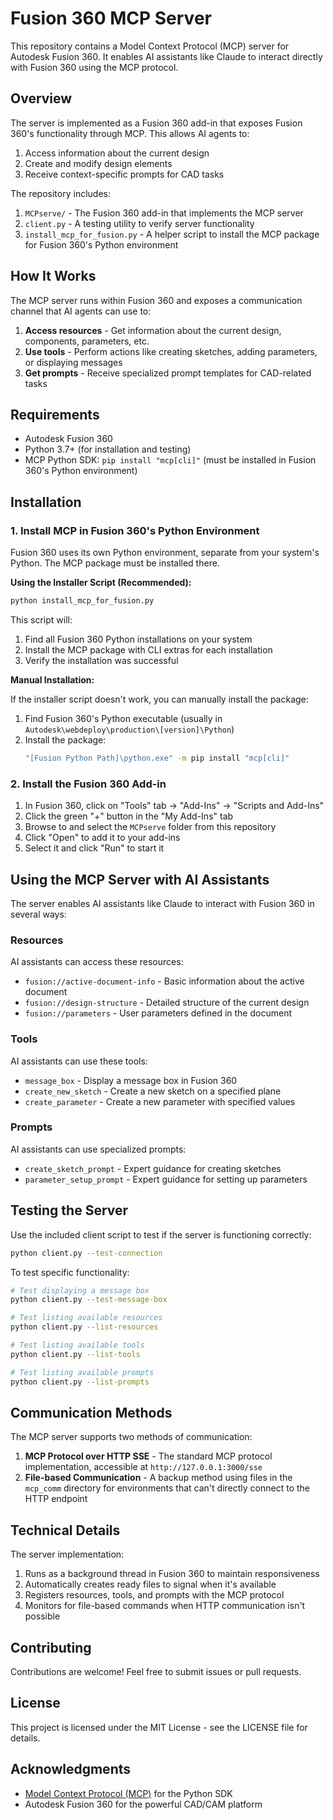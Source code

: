# Fusion 360 MCP Server

This repository contains a Model Context Protocol (MCP) server for Autodesk Fusion 360. It enables AI assistants like Claude to interact directly with Fusion 360 using the MCP protocol.

## Overview

The server is implemented as a Fusion 360 add-in that exposes Fusion 360's functionality through MCP. This allows AI agents to:

1. Access information about the current design
2. Create and modify design elements 
3. Receive context-specific prompts for CAD tasks

The repository includes:

1. `MCPserve/` - The Fusion 360 add-in that implements the MCP server
2. `client.py` - A testing utility to verify server functionality
3. `install_mcp_for_fusion.py` - A helper script to install the MCP package for Fusion 360's Python environment

## How It Works

The MCP server runs within Fusion 360 and exposes a communication channel that AI agents can use to:

1. **Access resources** - Get information about the current design, components, parameters, etc.
2. **Use tools** - Perform actions like creating sketches, adding parameters, or displaying messages
3. **Get prompts** - Receive specialized prompt templates for CAD-related tasks

## Requirements

- Autodesk Fusion 360
- Python 3.7+ (for installation and testing)
- MCP Python SDK: `pip install "mcp[cli]"` (must be installed in Fusion 360's Python environment)

## Installation

### 1. Install MCP in Fusion 360's Python Environment

Fusion 360 uses its own Python environment, separate from your system's Python. The MCP package must be installed there.

**Using the Installer Script (Recommended):**

```bash
python install_mcp_for_fusion.py
```

This script will:
1. Find all Fusion 360 Python installations on your system
2. Install the MCP package with CLI extras for each installation
3. Verify the installation was successful

**Manual Installation:**

If the installer script doesn't work, you can manually install the package:

1. Find Fusion 360's Python executable (usually in `Autodesk\webdeploy\production\[version]\Python`)
2. Install the package:
   ```bash
   "[Fusion Python Path]\python.exe" -m pip install "mcp[cli]"
   ```

### 2. Install the Fusion 360 Add-in

1. In Fusion 360, click on "Tools" tab → "Add-Ins" → "Scripts and Add-Ins"
2. Click the green "+" button in the "My Add-Ins" tab
3. Browse to and select the `MCPserve` folder from this repository
4. Click "Open" to add it to your add-ins
5. Select it and click "Run" to start it

## Using the MCP Server with AI Assistants

The server enables AI assistants like Claude to interact with Fusion 360 in several ways:

### Resources

AI assistants can access these resources:

- `fusion://active-document-info` - Basic information about the active document
- `fusion://design-structure` - Detailed structure of the current design
- `fusion://parameters` - User parameters defined in the document

### Tools

AI assistants can use these tools:

- `message_box` - Display a message box in Fusion 360
- `create_new_sketch` - Create a new sketch on a specified plane
- `create_parameter` - Create a new parameter with specified values

### Prompts

AI assistants can use specialized prompts:

- `create_sketch_prompt` - Expert guidance for creating sketches
- `parameter_setup_prompt` - Expert guidance for setting up parameters

## Testing the Server

Use the included client script to test if the server is functioning correctly:

```bash
python client.py --test-connection
```

To test specific functionality:

```bash
# Test displaying a message box
python client.py --test-message-box

# Test listing available resources
python client.py --list-resources

# Test listing available tools
python client.py --list-tools

# Test listing available prompts
python client.py --list-prompts
```

## Communication Methods

The MCP server supports two methods of communication:

1. **MCP Protocol over HTTP SSE** - The standard MCP protocol implementation, accessible at `http://127.0.0.1:3000/sse`
2. **File-based Communication** - A backup method using files in the `mcp_comm` directory for environments that can't directly connect to the HTTP endpoint

## Technical Details

The server implementation:

1. Runs as a background thread in Fusion 360 to maintain responsiveness
2. Automatically creates ready files to signal when it's available
3. Registers resources, tools, and prompts with the MCP protocol
4. Monitors for file-based commands when HTTP communication isn't possible

## Contributing

Contributions are welcome! Feel free to submit issues or pull requests.

## License

This project is licensed under the MIT License - see the LICENSE file for details.

## Acknowledgments

- [Model Context Protocol (MCP)](https://github.com/modelcontextprotocol/python-sdk) for the Python SDK
- Autodesk Fusion 360 for the powerful CAD/CAM platform
